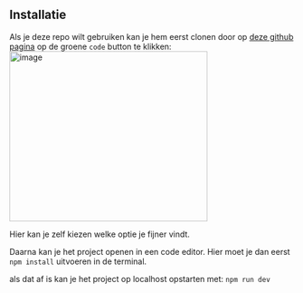 


## Installatie
<!-- Bij Instalatie staat hoe een andere developer aan jouw repo kan werken -->
Als je deze repo wilt gebruiken kan je hem eerst clonen door op [deze github pagina](https://github.com/DivaniNL/your-tribe-for-life-squad-page) op de groene `code` button te klikken:
<img width="350" height="300" alt="image" src="https://github.com/user-attachments/assets/186c451f-cae6-4389-9e72-5d396c00f5d4" />

Hier kan je zelf kiezen welke optie je fijner vindt.

Daarna kan je het project openen in een code editor.
Hier moet je dan eerst ```npm install``` uitvoeren in de terminal.

als dat af is kan je het project op localhost opstarten met:
```npm run dev```
